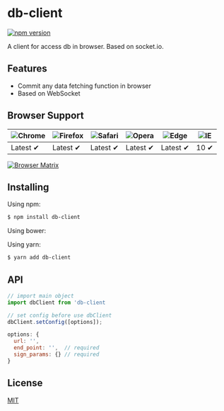 # db-client

[![npm version](https://img.shields.io/npm/v/axios.svg?style=flat-square)](https://www.npmjs.org/package/db-client)

A client for access db in browser. Based on socket.io.

## Features

- Commit any data fetching function in browser
- Based on WebSocket

## Browser Support

| ![Chrome](https://raw.github.com/alrra/browser-logos/master/src/chrome/chrome_48x48.png) | ![Firefox](https://raw.github.com/alrra/browser-logos/master/src/firefox/firefox_48x48.png) | ![Safari](https://raw.github.com/alrra/browser-logos/master/src/safari/safari_48x48.png) | ![Opera](https://raw.github.com/alrra/browser-logos/master/src/opera/opera_48x48.png) | ![Edge](https://raw.github.com/alrra/browser-logos/master/src/edge/edge_48x48.png) | ![IE](https://raw.github.com/alrra/browser-logos/master/src/archive/internet-explorer_9-11/internet-explorer_9-11_48x48.png) |
| ---------------------------------------------------------------------------------------- | ------------------------------------------------------------------------------------------- | ---------------------------------------------------------------------------------------- | ------------------------------------------------------------------------------------- | ---------------------------------------------------------------------------------- | ---------------------------------------------------------------------------------------------------------------------------- |
| Latest ✔                                                                                 | Latest ✔                                                                                    | Latest ✔                                                                                 | Latest ✔                                                                              | Latest ✔                                                                           | 10 ✔                                                                                                                         |

[![Browser Matrix](https://saucelabs.com/open_sauce/build_matrix/axios.svg)]()

## Installing

Using npm:

```bash
$ npm install db-client
```

Using bower:

Using yarn:

```bash
$ yarn add db-client
```

## API

```js
// import main object
import dbClient from 'db-client
```

```js
// set config before use dbClient
dbClient.setConfig([options]);
```

```js
options: {
  url: '',
  end_point: '',  // required
  sign_params: {} // required
}
```

## License

[MIT](LICENSE)
